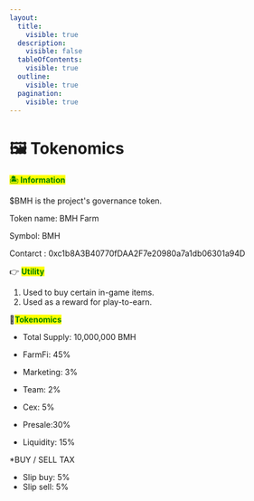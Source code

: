 ```yaml
---
layout:
  title:
    visible: true
  description:
    visible: false
  tableOfContents:
    visible: true
  outline:
    visible: true
  pagination:
    visible: true
---
```


# 🖼️ Tokenomics

<mark style="color:green;">**🏝️  Information**</mark>

$BMH is the project's governance token.

Token name: BMH Farm

Symbol: BMH

Contarct : 0xc1b8A3B40770fDAA2F7e20980a7a1db06301a94D

👉 <mark style="color:green;">**Utility**</mark>

1. Used to buy certain in-game items.
2. Used as a reward for play-to-earn.

🌾<mark style="color:green;">**Tokenomics**</mark>

* Total Supply: 10,000,000 BMH
* FarmFi: 45%
* Marketing: 3%
* Team: 2%
* Cex: 5%

* Presale:30%
* Liquidity: 15%

*BUY / SELL TAX 
* Slip buy: 5%
* Slip sell: 5%

